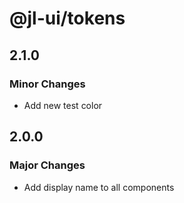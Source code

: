 # @jl-ui/tokens

## 2.1.0

### Minor Changes

- Add new test color

## 2.0.0

### Major Changes

- Add display name to all components
